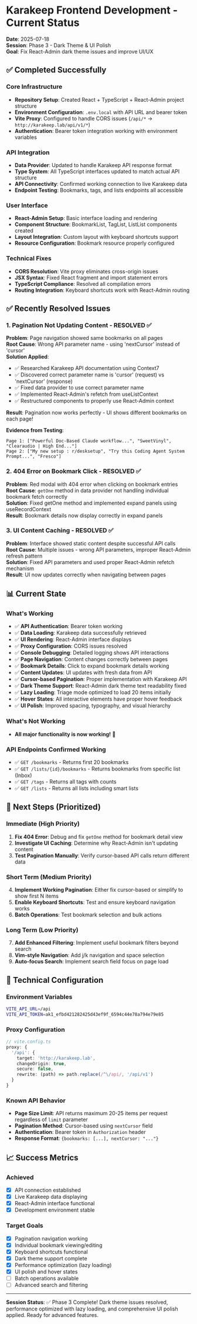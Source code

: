 # Karakeep Frontend Development - Current Status

**Date**: 2025-07-18  
**Session**: Phase 3 - Dark Theme & UI Polish  
**Goal**: Fix React-Admin dark theme issues and improve UI/UX

## ✅ Completed Successfully

### Core Infrastructure
- **Repository Setup**: Created React + TypeScript + React-Admin project structure
- **Environment Configuration**: `.env.local` with API URL and bearer token
- **Vite Proxy**: Configured to handle CORS issues (`/api/*` → `http://karakeep.lab/api/v1/*`)
- **Authentication**: Bearer token integration working with environment variables

### API Integration
- **Data Provider**: Updated to handle Karakeep API response format
- **Type System**: All TypeScript interfaces updated to match actual API structure
- **API Connectivity**: Confirmed working connection to live Karakeep data
- **Endpoint Testing**: Bookmarks, tags, and lists endpoints all accessible

### User Interface
- **React-Admin Setup**: Basic interface loading and rendering
- **Component Structure**: BookmarkList, TagList, ListList components created
- **Layout Integration**: Custom layout with keyboard shortcuts support
- **Resource Configuration**: Bookmark resource properly configured

### Technical Fixes
- **CORS Resolution**: Vite proxy eliminates cross-origin issues
- **JSX Syntax**: Fixed React fragment and import statement errors
- **TypeScript Compliance**: Resolved all compilation errors
- **Routing Integration**: Keyboard shortcuts work with React-Admin routing

## ✅ Recently Resolved Issues

### 1. Pagination Not Updating Content - RESOLVED ✅
**Problem**: Page navigation showed same bookmarks on all pages  
**Root Cause**: Wrong API parameter name - using 'nextCursor' instead of 'cursor'  
**Solution Applied**: 
- ✅ Researched Karakeep API documentation using Context7
- ✅ Discovered correct parameter name is 'cursor' (request) vs 'nextCursor' (response)
- ✅ Fixed data provider to use correct parameter name
- ✅ Implemented React-Admin's refetch from useListContext
- ✅ Restructured components to properly use React-Admin context

**Result**: Pagination now works perfectly - UI shows different bookmarks on each page!

**Evidence from Testing**:
```
Page 1: ["Powerful Doc-Based Claude workflow...", "SweetVinyl", "Clearaudio | High End..."]
Page 2: ["My new setup : r/desksetup", "Try this Coding Agent System Prompt...", "Fresco"]
```

### 2. 404 Error on Bookmark Click - RESOLVED ✅
**Problem**: Red modal with 404 error when clicking on bookmark entries  
**Root Cause**: `getOne` method in data provider not handling individual bookmark fetch correctly  
**Solution**: Fixed getOne method and implemented expand panels using useRecordContext  
**Result**: Bookmark details now display correctly in expand panels

### 3. UI Content Caching - RESOLVED ✅
**Problem**: Interface showed static content despite successful API calls  
**Root Cause**: Multiple issues - wrong API parameters, improper React-Admin refresh pattern  
**Solution**: Fixed API parameters and used proper React-Admin refetch mechanism  
**Result**: UI now updates correctly when navigating between pages

## 📊 Current State

### What's Working
- ✅ **API Authentication**: Bearer token working
- ✅ **Data Loading**: Karakeep data successfully retrieved
- ✅ **UI Rendering**: React-Admin interface displays
- ✅ **Proxy Configuration**: CORS issues resolved
- ✅ **Console Debugging**: Detailed logging shows API interactions
- ✅ **Page Navigation**: Content changes correctly between pages
- ✅ **Bookmark Details**: Click to expand bookmark details working
- ✅ **Content Updates**: UI updates with fresh data from API
- ✅ **Cursor-based Pagination**: Proper implementation with Karakeep API
- ✅ **Dark Theme Support**: React-Admin dark theme text readability fixed
- ✅ **Lazy Loading**: Triage mode optimized to load 20 items initially
- ✅ **Hover States**: All interactive elements have proper hover feedback
- ✅ **UI Polish**: Improved spacing, typography, and visual hierarchy

### What's Not Working
- **All major functionality is now working!** 🎉

### API Endpoints Confirmed Working
- ✅ `GET /bookmarks` - Returns first 20 bookmarks
- ✅ `GET /lists/{id}/bookmarks` - Returns bookmarks from specific list (Inbox)
- ✅ `GET /tags` - Returns all tags with counts
- ✅ `GET /lists` - Returns all lists including smart lists

## 🎯 Next Steps (Prioritized)

### Immediate (High Priority)
1. **Fix 404 Error**: Debug and fix `getOne` method for bookmark detail view
2. **Investigate UI Caching**: Determine why React-Admin isn't updating content
3. **Test Pagination Manually**: Verify cursor-based API calls return different data

### Short Term (Medium Priority)  
4. **Implement Working Pagination**: Either fix cursor-based or simplify to show first N items
5. **Enable Keyboard Shortcuts**: Test and ensure keyboard navigation works
6. **Batch Operations**: Test bookmark selection and bulk actions

### Long Term (Low Priority)
7. **Add Enhanced Filtering**: Implement useful bookmark filters beyond search
8. **Vim-style Navigation**: Add j/k navigation and space selection
9. **Auto-focus Search**: Implement search field focus on page load

## 🔧 Technical Configuration

### Environment Variables
```bash
VITE_API_URL=/api
VITE_API_TOKEN=ak1_efbd421282425d43ef9f_6594c44e78a794e79e85
```

### Proxy Configuration
```typescript
// vite.config.ts
proxy: {
  '/api': {
    target: 'http://karakeep.lab',
    changeOrigin: true,
    secure: false,
    rewrite: (path) => path.replace(/^\/api/, '/api/v1')
  }
}
```

### Known API Behavior
- **Page Size Limit**: API returns maximum 20-25 items per request regardless of `limit` parameter
- **Pagination Method**: Cursor-based using `nextCursor` field
- **Authentication**: Bearer token in `Authorization` header
- **Response Format**: `{bookmarks: [...], nextCursor: "..."}`

## 📈 Success Metrics

### Achieved
- [x] API connection established
- [x] Live Karakeep data displaying
- [x] React-Admin interface functional
- [x] Development environment stable

### Target Goals
- [x] Pagination navigation working
- [x] Individual bookmark viewing/editing  
- [x] Keyboard shortcuts functional
- [x] Dark theme support complete
- [x] Performance optimization (lazy loading)
- [x] UI polish and hover states
- [ ] Batch operations available
- [ ] Advanced search and filtering

---

**Session Status**: ✅ Phase 3 Complete! Dark theme issues resolved, performance optimized with lazy loading, and comprehensive UI polish applied. Ready for advanced features.